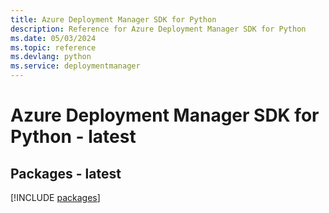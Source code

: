 ```yaml
---
title: Azure Deployment Manager SDK for Python
description: Reference for Azure Deployment Manager SDK for Python
ms.date: 05/03/2024
ms.topic: reference
ms.devlang: python
ms.service: deploymentmanager
---
```

# Azure Deployment Manager SDK for Python - latest
## Packages - latest
[!INCLUDE [packages](deployment-manager-index.md)]